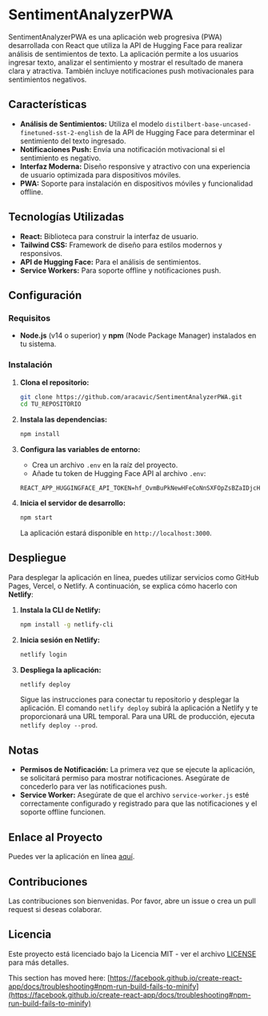 # SentimentAnalyzerPWA

SentimentAnalyzerPWA es una aplicación web progresiva (PWA) desarrollada con React que utiliza la API de Hugging Face para realizar análisis de sentimientos de texto. La aplicación permite a los usuarios ingresar texto, analizar el sentimiento y mostrar el resultado de manera clara y atractiva. También incluye notificaciones push motivacionales para sentimientos negativos.

## Características

- **Análisis de Sentimientos:** Utiliza el modelo `distilbert-base-uncased-finetuned-sst-2-english` de la API de Hugging Face para determinar el sentimiento del texto ingresado.
- **Notificaciones Push:** Envía una notificación motivacional si el sentimiento es negativo.
- **Interfaz Moderna:** Diseño responsive y atractivo con una experiencia de usuario optimizada para dispositivos móviles.
- **PWA:** Soporte para instalación en dispositivos móviles y funcionalidad offline.

## Tecnologías Utilizadas

- **React:** Biblioteca para construir la interfaz de usuario.
- **Tailwind CSS:** Framework de diseño para estilos modernos y responsivos.
- **API de Hugging Face:** Para el análisis de sentimientos.
- **Service Workers:** Para soporte offline y notificaciones push.

## Configuración

### Requisitos

- **Node.js** (v14 o superior) y **npm** (Node Package Manager) instalados en tu sistema.

### Instalación

1. **Clona el repositorio:**

    ```bash
    git clone https://github.com/aracavic/SentimentAnalyzerPWA.git
    cd TU_REPOSITORIO
    ```

2. **Instala las dependencias:**

    ```bash
    npm install
    ```

3. **Configura las variables de entorno:**

    - Crea un archivo `.env` en la raíz del proyecto.
    - Añade tu token de Hugging Face API al archivo `.env`:

    ```plaintext
    REACT_APP_HUGGINGFACE_API_TOKEN=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
    ```

4. **Inicia el servidor de desarrollo:**

    ```bash
    npm start
    ```

    La aplicación estará disponible en `http://localhost:3000`.

## Despliegue

Para desplegar la aplicación en línea, puedes utilizar servicios como GitHub Pages, Vercel, o Netlify. A continuación, se explica cómo hacerlo con **Netlify**:

1. **Instala la CLI de Netlify:**

    ```bash
    npm install -g netlify-cli
    ```

2. **Inicia sesión en Netlify:**

    ```bash
    netlify login
    ```

3. **Despliega la aplicación:**

    ```bash
    netlify deploy
    ```

    Sigue las instrucciones para conectar tu repositorio y desplegar la aplicación. El comando `netlify deploy` subirá la aplicación a Netlify y te proporcionará una URL temporal. Para una URL de producción, ejecuta `netlify deploy --prod`.

## Notas

- **Permisos de Notificación:** La primera vez que se ejecute la aplicación, se solicitará permiso para mostrar notificaciones. Asegúrate de concederlo para ver las notificaciones push.
- **Service Worker:** Asegúrate de que el archivo `service-worker.js` esté correctamente configurado y registrado para que las notificaciones y el soporte offline funcionen.

## Enlace al Proyecto

Puedes ver la aplicación en línea [aquí](URL_DEL_REPOSITORIO_O_SERVICIO_DE_DESPLIEGUE).

## Contribuciones

Las contribuciones son bienvenidas. Por favor, abre un issue o crea un pull request si deseas colaborar.

## Licencia

Este proyecto está licenciado bajo la Licencia MIT - ver el archivo [LICENSE](LICENSE) para más detalles.



This section has moved here: [https://facebook.github.io/create-react-app/docs/troubleshooting#npm-run-build-fails-to-minify](https://facebook.github.io/create-react-app/docs/troubleshooting#npm-run-build-fails-to-minify)
